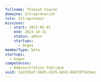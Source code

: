 ```yaml
---
fullname: Thibaut Faucon
domaine: Intraprenariat
role: Intrapreneur
missions:
  - start: 2023-05-01
    end: 2023-10-31
    status: admin
    startups:
      - beges
memberType: beta
startups:
  - beges
competences:
  - Administration Publique
uuid: 3a3335ef-68d5-4155-b843-8607df343eec
---
```

